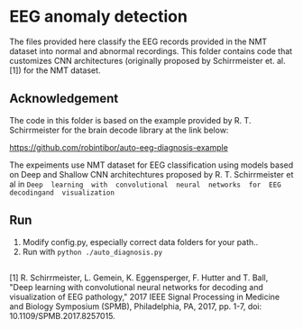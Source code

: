 # EEG anomaly detection 
  The files provided here classify the EEG records provided in the NMT dataset into normal and abnormal recordings. 
  This folder contains code that customizes CNN architectures (originally proposed by Schirrmeister et. al. [1]) for the NMT dataset. 
  ## Acknowledgement
  The code in this folder is based on the example provided by R. T. Schirrmeister for the brain decode library at the link below: 
  
   https://github.com/robintibor/auto-eeg-diagnosis-example

 The expeiments use NMT dataset for EEG classification using models based on Deep and Shallow CNN architechtures proposed by 
  R. T. Schirrmeister et al in `Deep  learning  with  convolutional  neural  networks  for  EEG  decodingand  visualization`
## Run
1. Modify config.py, especially correct data folders for your path..
2. Run with `python ./auto_diagnosis.py`
##
[1] R. Schirrmeister, L. Gemein, K. Eggensperger, F. Hutter and T. Ball, "Deep learning with convolutional neural networks for decoding and visualization of EEG pathology," 2017 IEEE Signal Processing in Medicine and Biology Symposium (SPMB), Philadelphia, PA, 2017, pp. 1-7, doi: 10.1109/SPMB.2017.8257015.
